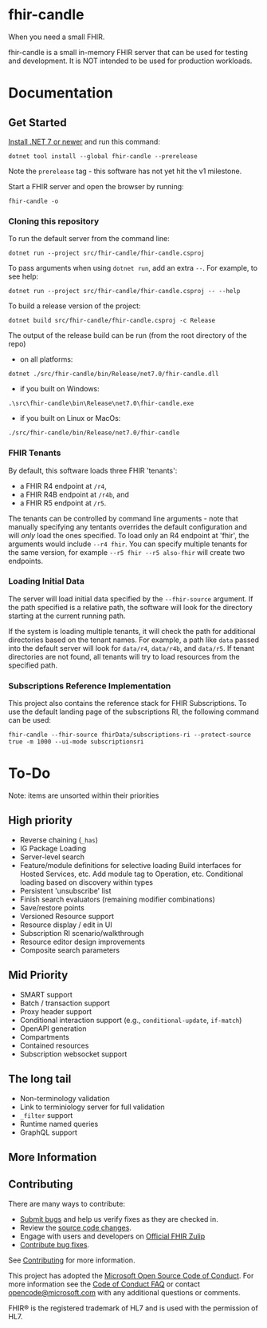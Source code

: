 # fhir-candle
When you need a small FHIR.

fhir-candle is a small in-memory FHIR server that can be used for testing and development. It is NOT intended to be used for production workloads.

# Documentation

## Get Started

[Install .NET 7 or newer](https://get.dot.net) and run this command:

```
dotnet tool install --global fhir-candle --prerelease
```

Note the `prerelease` tag - this software has not yet hit the v1 milestone.

Start a FHIR server and open the browser by running:
```
fhir-candle -o
```

### Cloning this repository

To run the default server from the command line:
```
dotnet run --project src/fhir-candle/fhir-candle.csproj
```

To pass arguments when using `dotnet run`, add an extra `--`.  For example, to see help:
```
dotnet run --project src/fhir-candle/fhir-candle.csproj -- --help
```

To build a release version of the project:
```
dotnet build src/fhir-candle/fhir-candle.csproj -c Release
```


The output of the release build can be run (from the root directory of the repo)
* on all platforms:
```
dotnet ./src/fhir-candle/bin/Release/net7.0/fhir-candle.dll
```
* if you built on Windows:
```
.\src\fhir-candle\bin\Release\net7.0\fhir-candle.exe
```
* if you built on Linux or MacOs:
```
./src/fhir-candle/bin/Release/net7.0/fhir-candle
```

### FHIR Tenants

By default, this software loads three FHIR 'tenants':
* a FHIR R4 endpoint at `/r4`,
* a FHIR R4B endpoint at `/r4b`, and
* a FHIR R5 endpoint at `/r5`.

The tenants can be controlled by command line arguments - note that manually specifying any tentants
overrides the default configuration and will *only* load the ones specified.  To load only an R4
endpoint at 'fhir', the arguments would include `--r4 fhir`.  You can specify multiple tenants for
the same version, for example `--r5 fhir --r5 also-fhir` will create two endpoints.

### Loading Initial Data

The server will load initial data specified by the `--fhir-source` argument.  If the path specified
is a relative path, the software will look for the directory starting at the current running path.

If the system is loading multiple tenants, it will check the path for additional directories based
on the tenant names.  For example, a path like `data` passed into the default server will look for
`data/r4`, `data/r4b`, and `data/r5`.  If tenant directories are not found, all tenants will try to
load resources from the specified path.

### Subscriptions Reference Implementation

This project also contains the reference stack for FHIR Subscriptions.  To use the default landing page
of the subscriptions RI, the following command can be used:
```
fhir-candle --fhir-source fhirData/subscriptions-ri --protect-source true -m 1000 --ui-mode subscriptionsri
```


# To-Do
Note: items are unsorted within their priorities

## High priority
* Reverse chaining (`_has`)
* IG Package Loading
* Server-level search
* Feature/module definitions for selective loading
    Build interfaces for Hosted Services, etc.
    Add module tag to Operation, etc.
    Conditional loading based on discovery within types
* Persistent 'unsubscribe' list
* Finish search evaluators (remaining modifier combinations)
* Save/restore points
* Versioned Resource support
* Resource display / edit in UI
* Subscription RI scenario/walkthrough
* Resource editor design improvements
* Composite search parameters

## Mid Priority
* SMART support
* Batch / transaction support
* Proxy header support
* Conditional interaction support (e.g., `conditional-update`, `if-match`)
* OpenAPI generation
* Compartments
* Contained resources
* Subscription websocket support

## The long tail
* Non-terminology validation
* Link to terminiology server for full validation
* `_filter` support
* Runtime named queries
* GraphQL support

## More Information


## Contributing

There are many ways to contribute:
* [Submit bugs](https://github.com/ginocanessa/fhir-candle/issues) and help us verify fixes as they are checked in.
* Review the [source code changes](https://github.com/ginocanessa/fhir-candle/pulls).
* Engage with users and developers on [Official FHIR Zulip](https://chat.fhir.org/)
* [Contribute bug fixes](CONTRIBUTING.md).

See [Contributing](CONTRIBUTING.md) for more information.

This project has adopted the [Microsoft Open Source Code of Conduct](https://opensource.microsoft.com/codeofconduct/).
For more information see the [Code of Conduct FAQ](https://opensource.microsoft.com/codeofconduct/faq/) or
contact [opencode@microsoft.com](mailto:opencode@microsoft.com) with any additional questions or comments.

FHIR&reg; is the registered trademark of HL7 and is used with the permission of HL7. 